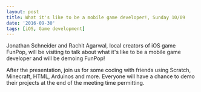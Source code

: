 ```yaml
---
layout: post
title: What it's like to be a mobile game developer!, Sunday 10/09
date: '2016-09-30'
tags: [iOS, Game development]
---
```


Jonathan Schneider and Rachit Agarwal, local creators of iOS game FunPop, will be visiting to talk about what it's like to be a mobile game developer and will be demoing FunPop!

After the presentation, join us for some coding with friends using Scratch, Minecraft, HTML, Arduinos and more. Everyone will have a chance to demo their projects at the end of the meeting time permitting. 
